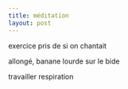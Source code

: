 ```yaml
---
title: méditation
layout: post
---
```


exercice pris de si on chantait

allongé, banane lourde sur le bide

travailler respiration
